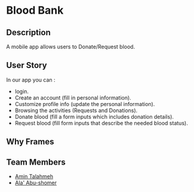 # Blood Bank
## Description
  A mobile app allows users to Donate/Request blood.
  
## User Story
In our app you can :
  - login.
  - Create an account (fill in personal information).
  - Customize profile info (update the personal information).
  - Browsing the activities (Requests and Donations).
  - Donate blood (fill a form inputs which includes donation details).
  - Request blood (fill form inputs that describe the needed blood status).
  
  ## Why Frames
  
  
  
  
  ## Team Members
  - [Amin Talahmeh](https://github.com/ameentalahmeh)
  - [Ala' Abu-shomer](https://github.com/ala1998)
